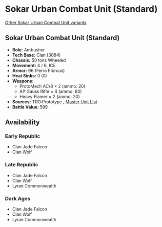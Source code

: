 # Sokar Urban Combat Unit (Standard) 

[Other Sokar Urban Combat Unit variants](../sokar_urban_combat_unit.md) 

## Sokar Urban Combat Unit (Standard) 

- **Role:** Ambusher 
- **Tech Base:** Clan (3084) 
- **Chassis:** 50 tons Wheeled 
- **Movement:** 4 / 6, ICE 
- **Armor:** 96 (Ferro Fibrous) 
- **Heat Sinks:** 0 (0) 
- **Weapons:** 
  - ProtoMech AC/8 × 2 (ammo: 20) 
  - AP Gauss Rifle × 4 (ammo: 80) 
  - Heavy Flamer × 2 (ammo: 20) 
- **Sources:** TRO:Prototype , [Master Unit List](http://masterunitlist.info/Unit/Details/5096/sokar-urban-combat-tank-standard) 
- **Battle Value:** 599 

## Availability 

### Early Republic 

- Clan Jade Falcon 
- Clan Wolf 

### Late Republic 

- Clan Jade Falcon 
- Clan Wolf 
- Lyran Commonwealth 

### Dark Ages 

- Clan Jade Falcon 
- Clan Wolf 
- Lyran Commonwealth 

